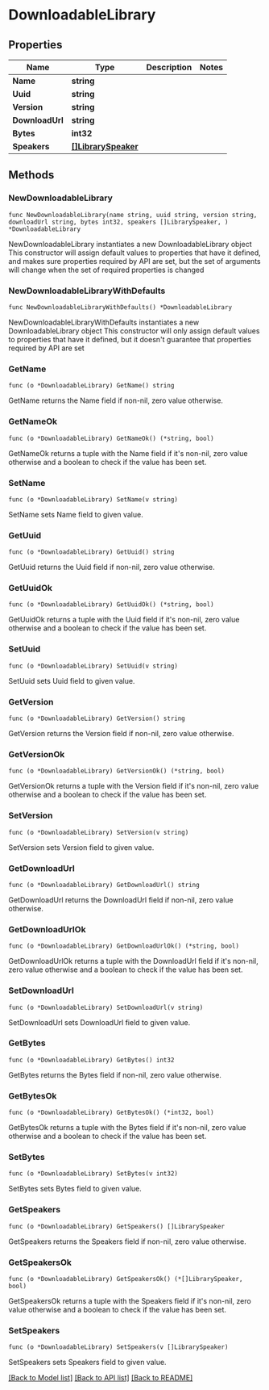 # DownloadableLibrary

## Properties

Name | Type | Description | Notes
------------ | ------------- | ------------- | -------------
**Name** | **string** |  |
**Uuid** | **string** |  |
**Version** | **string** |  |
**DownloadUrl** | **string** |  |
**Bytes** | **int32** |  |
**Speakers** | [**[]LibrarySpeaker**](LibrarySpeaker.md) |  |

## Methods

### NewDownloadableLibrary

`func NewDownloadableLibrary(name string, uuid string, version string, downloadUrl string, bytes int32, speakers []LibrarySpeaker, ) *DownloadableLibrary`

NewDownloadableLibrary instantiates a new DownloadableLibrary object
This constructor will assign default values to properties that have it defined,
and makes sure properties required by API are set, but the set of arguments
will change when the set of required properties is changed

### NewDownloadableLibraryWithDefaults

`func NewDownloadableLibraryWithDefaults() *DownloadableLibrary`

NewDownloadableLibraryWithDefaults instantiates a new DownloadableLibrary object
This constructor will only assign default values to properties that have it defined,
but it doesn't guarantee that properties required by API are set

### GetName

`func (o *DownloadableLibrary) GetName() string`

GetName returns the Name field if non-nil, zero value otherwise.

### GetNameOk

`func (o *DownloadableLibrary) GetNameOk() (*string, bool)`

GetNameOk returns a tuple with the Name field if it's non-nil, zero value otherwise
and a boolean to check if the value has been set.

### SetName

`func (o *DownloadableLibrary) SetName(v string)`

SetName sets Name field to given value.

### GetUuid

`func (o *DownloadableLibrary) GetUuid() string`

GetUuid returns the Uuid field if non-nil, zero value otherwise.

### GetUuidOk

`func (o *DownloadableLibrary) GetUuidOk() (*string, bool)`

GetUuidOk returns a tuple with the Uuid field if it's non-nil, zero value otherwise
and a boolean to check if the value has been set.

### SetUuid

`func (o *DownloadableLibrary) SetUuid(v string)`

SetUuid sets Uuid field to given value.

### GetVersion

`func (o *DownloadableLibrary) GetVersion() string`

GetVersion returns the Version field if non-nil, zero value otherwise.

### GetVersionOk

`func (o *DownloadableLibrary) GetVersionOk() (*string, bool)`

GetVersionOk returns a tuple with the Version field if it's non-nil, zero value otherwise
and a boolean to check if the value has been set.

### SetVersion

`func (o *DownloadableLibrary) SetVersion(v string)`

SetVersion sets Version field to given value.

### GetDownloadUrl

`func (o *DownloadableLibrary) GetDownloadUrl() string`

GetDownloadUrl returns the DownloadUrl field if non-nil, zero value otherwise.

### GetDownloadUrlOk

`func (o *DownloadableLibrary) GetDownloadUrlOk() (*string, bool)`

GetDownloadUrlOk returns a tuple with the DownloadUrl field if it's non-nil, zero value otherwise
and a boolean to check if the value has been set.

### SetDownloadUrl

`func (o *DownloadableLibrary) SetDownloadUrl(v string)`

SetDownloadUrl sets DownloadUrl field to given value.

### GetBytes

`func (o *DownloadableLibrary) GetBytes() int32`

GetBytes returns the Bytes field if non-nil, zero value otherwise.

### GetBytesOk

`func (o *DownloadableLibrary) GetBytesOk() (*int32, bool)`

GetBytesOk returns a tuple with the Bytes field if it's non-nil, zero value otherwise
and a boolean to check if the value has been set.

### SetBytes

`func (o *DownloadableLibrary) SetBytes(v int32)`

SetBytes sets Bytes field to given value.

### GetSpeakers

`func (o *DownloadableLibrary) GetSpeakers() []LibrarySpeaker`

GetSpeakers returns the Speakers field if non-nil, zero value otherwise.

### GetSpeakersOk

`func (o *DownloadableLibrary) GetSpeakersOk() (*[]LibrarySpeaker, bool)`

GetSpeakersOk returns a tuple with the Speakers field if it's non-nil, zero value otherwise
and a boolean to check if the value has been set.

### SetSpeakers

`func (o *DownloadableLibrary) SetSpeakers(v []LibrarySpeaker)`

SetSpeakers sets Speakers field to given value.

[[Back to Model list]](../README.md#documentation-for-models) [[Back to API list]](../README.md#documentation-for-api-endpoints) [[Back to README]](../README.md)

